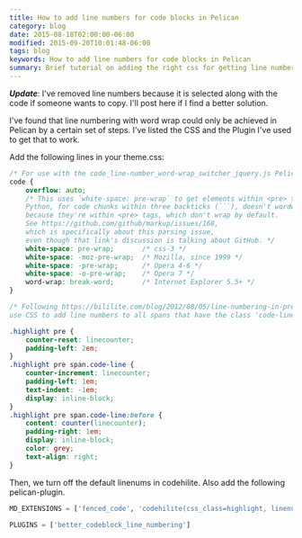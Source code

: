 ```yaml
---
title: How to add line numbers for code blocks in Pelican
category: blog
date: 2015-08-18T02:00:00-06:00
modified: 2015-09-20T10:01:48-06:00
tags: blog
keywords: How to add line numbers for code blocks in Pelican
summary: Brief tutorial on adding the right css for getting line numbering for code blocks in pelican ...
---
```


**_Update_**: I've removed line numbers because it is selected along with the code if someone wants to copy. I'll post here if I find a better solution.

I've found that line numbering with word wrap could only be achieved in Pelican by a
certain set of steps. I've listed the CSS and the Plugin I've used to get that
to work.

Add the following lines in your theme.css:

```css
/* For use with the code_line-number_word-wrap_switcher_jquery.js Pelican plugin */
code {
    overflow: auto;
    /* This uses `white-space: pre-wrap` to get elements within <pre> tags to wrap.
    Python, for code chunks within three backticks (```), doesn't wordwrap code lines by default,
    because they're within <pre> tags, which don't wrap by default.
    See https://github.com/github/markup/issues/168,
    which is specifically about this parsing issue,
    even though that link's discussion is talking about GitHub. */
    white-space: pre-wrap;       /* css-3 */
    white-space: -moz-pre-wrap;  /* Mozilla, since 1999 */
    white-space: -pre-wrap;      /* Opera 4-6 */
    white-space: -o-pre-wrap;    /* Opera 7 */
    word-wrap: break-word;       /* Internet Explorer 5.5+ */
}

/* Following https://bililite.com/blog/2012/08/05/line-numbering-in-pre-elements/,
use CSS to add line numbers to all spans that have the class 'code-line' */

.highlight pre {
    counter-reset: linecounter;
    padding-left: 2em;
}
.highlight pre span.code-line {
    counter-increment: linecounter;
    padding-left: 1em;
    text-indent: -1em;
    display: inline-block;
}
.highlight pre span.code-line:before {
    content: counter(linecounter);
    padding-right: 1em;
    display: inline-block;
    color: grey;
    text-align: right;
}
```


Then, we turn off the default linenums in codehilite. Also add the following pelican-plugin.

```python
MD_EXTENSIONS = ['fenced_code', 'codehilite(css_class=highlight, linenums=False)', ]

PLUGINS = ['better_codeblock_line_numbering']
```
